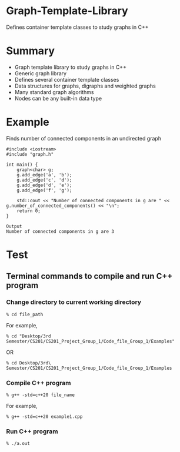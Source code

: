 # Graph-Template-Library
Defines container template classes to study graphs in C++
# Summary
- Graph template library to study graphs in C++
- Generic graph library
- Defines several container template classes
- Data structures for graphs, digraphs and weighted graphs
- Many standard graph algorithms
- Nodes can be any built-in data type
# Example
Finds number of connected components in an undirected graph
```
#include <iostream>
#include "graph.h"

int main() {
    graph<char> g;
    g.add_edge('a', 'b');
    g.add_edge('c', 'd');
    g.add_edge('d', 'e');
    g.add_edge('f', 'g');

    std::cout << "Number of connected components in g are " << g.number_of_connected_components() << "\n";
    return 0;
}
```
```
Output
Number of connected components in g are 3
```
# Test
## Terminal commands to compile and run C++ program
### Change directory to current working directory
```
% cd file_path
```
For example,
```
% cd "Desktop/3rd Semester/CS201/CS201_Project_Group_1/Code_file_Group_1/Examples"
```
OR
```
% cd Desktop/3rd\ Semester/CS201/CS201_Project_Group_1/Code_file_Group_1/Examples
```
### Compile C++ program
```
% g++ -std=c++20 file_name
```
For example,
```
% g++ -std=c++20 example1.cpp
```
### Run C++ program
```
% ./a.out
```

